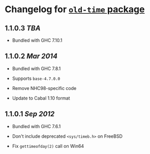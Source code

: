 # Changelog for [`old-time` package](http://hackage.haskell.org/package/old-time)

## 1.1.0.3  *TBA*

  * Bundled with GHC 7.10.1

## 1.1.0.2  *Mar 2014*

  * Bundled with GHC 7.8.1

  * Supports `base-4.7.0.0`

  * Remove NHC98-specific code

  * Update to Cabal 1.10 format

## 1.1.0.1  *Sep 2012*

  * Bundled with GHC 7.6.1

  * Don't include deprecated `<sys/timeb.h>` on FreeBSD

  * Fix `gettimeofday(2)` call on Win64
